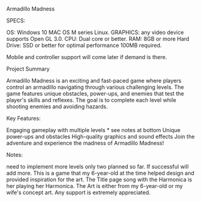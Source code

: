 Armadillo Madness



SPECS:

OS: Windows 10 MAC OS M series Linux. 
GRAPHICS: any video device supports Open GL 3.0. 
CPU: Dual core or better. 
RAM: 8GB or more Hard Drive: SSD or better for optimal performance 100MB required.

Mobile and controller support will come later if demand is there.

Project Summary


Armadillo Madness is an exciting and fast-paced game where players control an armadillo navigating through various challenging levels. The game features unique obstacles, power-ups, and enemies that test the player's skills and reflexes. The goal is to complete each level while shooting enemies and avoiding hazards.

Key Features:

Engaging gameplay with multiple levels * see notes at bottom
Unique power-ups and obstacles
High-quality graphics and sound effects
Join the adventure and experience the madness of Armadillo Madness!

Notes:

need to implement more levels only two planned so far. If successful will add more.
This is a game that my 6-year-old at the time helped design and provided inspiration for the art.
The Title page song with the Harmonica is her playing her Harmonica.
The Art is either from my 6-year-old or my wife's concept art.
Any support is extremely appreciated.